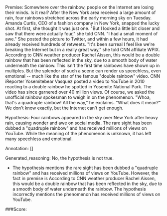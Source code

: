 
Premise:
Somewhere over the rainbow, people on the Internet are losing their minds. Is it real? After the New York area received a large amount of rain, four rainbows stretched across the early morning sky on Tuesday. Amanda Curtis, CEO of a fashion company in New York, snapped the lucky shot. At first, she thought it was just one. "But I looked a little bit closer and saw that there were actually four," she told CNN. "I had a small moment of awe." She posted the picture to Twitter, and within a few hours, it had already received hundreds of retweets. "It's been surreal I feel like we're breaking the Internet but in a really great way," she told CNN affiliate WPIX. According to CNN weather producer Rachel Aissen, this would be a double rainbow that has been reflected in the sky, due to a smooth body of water underneath the rainbow. This isn't the first time rainbows have shown up in multiples. But the splendor of such a scene can render us speechless, even emotional -- much like the star of the famous "double rainbow" video. CNN iReporter Yosemitebear Vasquez posted a video to YouTube in 2010 reacting to a double rainbow he spotted in Yosemite National Park. The video has since garnered over 40 million views. Of course, we asked the unofficial rainbow spokesman to weigh in on the phenomenon. "Whoa, that's a quadruple rainbow! All the way," he exclaims. "What does it mean?" We don't know exactly, but the Internet can't get enough.


Hypothesis:
Four rainbows appeared in the sky over New York after heavy rain, causing wonder and awe on social media. The rare sight has been dubbed a "quadruple rainbow" and has received millions of views on YouTube. While the meaning of the phenomenon is unknown, it has left many speechless and emotional.

Annotation:
[]

Generated_reasoning:
No, the hypothesis is not true. 
- The hypothesis mentions the rare sight has been dubbed a "quadruple rainbow" and has received millions of views on YouTube. However, the fact in premise is According to CNN weather producer Rachel Aissen, this would be a double rainbow that has been reflected in the sky, due to a smooth body of water underneath the rainbow. The hypothesis incorrectly mentions the phenomenon has received millions of views on YouTube.

###Score:
